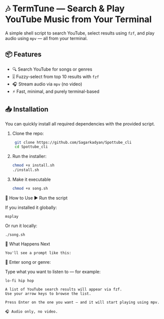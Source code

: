 # 🎶 TermTune — Search & Play YouTube Music from Your Terminal

A simple shell script to search YouTube, select results using `fzf`, and play audio using `mpv` — all from your terminal.

## 📦 Features

- 🔍 Search YouTube for songs or genres
- 🎚️ Fuzzy-select from top 10 results with `fzf`
- 🎧 Stream audio via `mpv` (no video)
- ⚡ Fast, minimal, and purely terminal-based

## 📥 Installation

You can quickly install all required dependencies with the provided script.

1. Clone the repo:
   ```bash
    git clone https://github.com/Sagarkadyan/Spottube_cli
    cd Spottube_cli
2. Run the installer:
   ```bash
   chmod +x install.sh
   ./install.sh
4. Make it executable
   ```bash
   chmod +x song.sh  

🚀 How to Use
▶️ Run the script

If you installed it globally:
   ```
  msplay
```
Or run it locally:
   ```
   ./song.sh
```
🎵 What Happens Next

    You'll see a prompt like this:

🎵 Enter song or genre:

Type what you want to listen to — for example:

    lo-fi hip hop

    A list of YouTube search results will appear via fzf.
    Use your arrow keys to browse the list.

    Press Enter on the one you want — and it will start playing using mpv.

    🎧 Audio only, no video.


